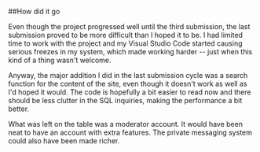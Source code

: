 ##How did it go

Even though the project progressed well until the third submission, the last submission proved to be more difficult than I hoped it to be. I had limited time to work with the project and my Visual Studio Code started causing serious freezes in my system, which made working harder -- just when this kind of a thing wasn't welcome.

Anyway, the major addition I did in the last submission cycle was a search function for the content of the site, even though it doesn't work as well as I'd hoped it would. The code is hopefully a bit easier to read now and there should be less clutter in the SQL inquiries, making the performance a bit better.

What was left on the table was a moderator account. It would have been neat to have an account with extra features. The private messaging system could also have been made richer.
